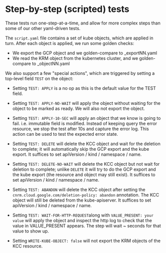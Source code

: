 # Step-by-step (scripted) tests

These tests run one-step-at-a-time, and allow for more complex steps
than some of our other yaml-driven tests.

The `script.yaml` file contains a set of kube objects, which are applied
in turn.  After each object is applied, we run some golden checks:

* We export the GCP object and we golden-compare to _exportNN.yaml
* We read the KRM object from the kubernetes cluster, and we golden-compare to _objectNN.yaml


We also support a few "special actions", which are triggered by setting
a top-level field `TEST` on the object:

* Setting `TEST: APPLY` is a no op as this is the default value for the TEST field.

* Setting `TEST: APPLY-NO-WAIT` will apply the object without waiting for the object
  to be marked as ready. We will also not export the object.

* Setting `TEST: APPLY-10-SEC` will apply an object that we know is going to fail. 
  i.e. immutable field is modified. Instead of keeping query the error resource, 
  we stop the test after 10s and capture the error log. This action can be used to 
  test the expected error state.

* Setting `TEST: DELETE` will delete the KCC object and wait for the deletion
  to complete; it will automatically skip
  the GCP export and the kube export.  It suffices to set
  apiVersion / kind / namespace / name.

* Setting `TEST: DELETE-NO-WAIT` will delete the KCC object but not wait for
  deletion to complete; unlike `DELETE` it will try to do
  the GCP export and the kube export (the resource and object may still exist).
  It suffices to set apiVersion / kind / namespace / name.

* Setting `TEST: ABANDON` will delete the KCC object after setting the
  `cnrm.cloud.google.com/deletion-policy: abandon` annotation.  The KCC
  object will still be deleted from the kube-apiserver.  It suffices to set
  apiVersion / kind / namespace / name.

* Setting `TEST: WAIT-FOR-HTTP-REQUEST`along with `VALUE_PRESENT: your value` will apply the object
  and inspect the http log to check that the value in VALUE_PRESENT appears. The step will
  wait ~ seconds for that value to show up.

* Setting `WRITE-KUBE-OBJECT: false` will not export the KRM objects of the KCC resource.
